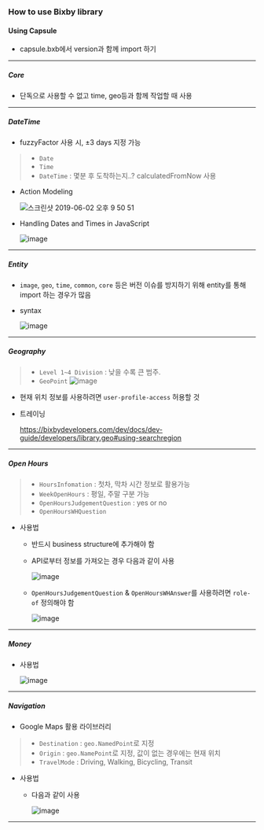 ### How to use Bixby library

#### Using Capsule

* capsule.bxb에서 version과 함께 import 하기

-------

##### Core

* 단독으로 사용할 수 없고 time, geo등과 함께 작업할 때 사용

-------

##### DateTime

* fuzzyFactor 사용 시, ±3 days 지정 가능

> * `Date`
> * `Time`
> * `DateTime` : 몇분 후 도착하는지..? calculatedFromNow 사용

* Action Modeling

  ![스크린샷 2019-06-02 오후 9 50 51](https://user-images.githubusercontent.com/45934125/58761578-deb19980-8580-11e9-8bd7-16d6c709cc6b.png)

* Handling Dates and Times in JavaScript

  ![image](https://user-images.githubusercontent.com/45934125/58761603-40720380-8581-11e9-9028-219c9cd3f301.png)

------

##### Entity

* `image`, `geo`, `time`, `common`, `core` 등은 버전 이슈를 방지하기 위해 entity를 통해 import 하는 경우가 많음

* syntax

  ![image](https://user-images.githubusercontent.com/45934125/58761784-cc385f80-8582-11e9-8308-77e2d07e54ed.png)

------

##### Geography

> * `Level 1~4 Division` : 낮을 수록 큰 범주.
> * `GeoPoint`
>  ![image](https://user-images.githubusercontent.com/45934125/58762013-af515b80-8585-11e9-8bbe-63d70afce119.png)

* 현재 위치 정보를 사용하려면  `user-profile-access` 허용할 것

* 트레이닝

  https://bixbydevelopers.com/dev/docs/dev-guide/developers/library.geo#using-searchregion

----------

##### Open Hours

>* `HoursInfomation` : 첫차, 막차 시간 정보로 활용가능
>* `WeekOpenHours` : 평일, 주말 구분 가능
>* `OpenHoursJudgementQuestion` : yes or no
>* `OpenHoursWHQuestion`

* 사용법

  * 반드시 business structure에 추가해야 함

  * API로부터 정보를 가져오는 경우 다음과 같이 사용

    ![image](https://user-images.githubusercontent.com/45934125/58762571-14a84b00-858c-11e9-8f46-f75328a34698.png)

  * `OpenHoursJudgementQuestion` & `OpenHoursWHAnswer`를 사용하려면 `role-of` 정의해야 함

    ![image](https://user-images.githubusercontent.com/45934125/58762649-e9722b80-858c-11e9-93ea-b6e7ae1b2396.png)

--------

##### Money

* 사용법

  ![image](https://user-images.githubusercontent.com/45934125/58762957-68b52e80-8590-11e9-84bd-3e82d371f849.png)

------

##### Navigation

* Google Maps 활용 라이브러리

> * `Destination` : `geo.NamedPoint`로 지정
> * `Origin` : `geo.NamePoint`로 지정, 값이 없는 경우에는 현재 위치
> * `TravelMode` : Driving, Walking, Bicycling, Transit 

* 사용법

  * 다음과 같이 사용

    ![image](https://user-images.githubusercontent.com/45934125/58763165-648a1080-8592-11e9-8c0e-f88adc02786f.png)

----------

